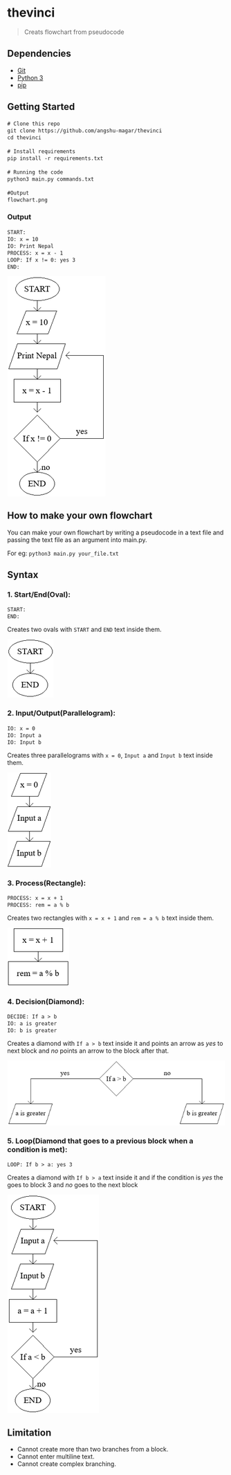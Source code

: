 # thevinci
> Creats flowchart from pseudocode

## Dependencies
* [Git](https://git-scm.com/)
* [Python 3](https://www.python.org/download/releases/3.0/)
* [pip](https://pypi.org/project/pip/)

## Getting Started
```
# Clone this repo
git clone https://github.com/angshu-magar/thevinci
cd thevinci

# Install requirements
pip install -r requirements.txt

# Running the code
python3 main.py commands.txt

#Output
flowchart.png
```

### Output
```
START:
IO: x = 10
IO: Print Nepal
PROCESS: x = x - 1
LOOP: If x != 0: yes 3
END:
```
![alt text](https://github.com/angshu-magar/thevinci/blob/main/flowchart.png)

## How to make your own flowchart

You can make your own flowchart by writing a pseudocode in a text file and passing the text file as an argument into main.py.

For eg: `python3 main.py your_file.txt`

## Syntax

### 1. Start/End(Oval):
```
START:
END:
```
Creates two ovals with `START` and `END` text inside them.

![alt text](https://github.com/angshu-magar/thevinci/blob/main/examples/start%26end.png)

### 2. Input/Output(Parallelogram):
```
IO: x = 0
IO: Input a
IO: Input b
```
Creates three parallelograms with `x = 0`, `Input a` and `Input b` text inside them.

![alt text](https://github.com/angshu-magar/thevinci/blob/main/examples/io.png)

### 3. Process(Rectangle):
```
PROCESS: x = x + 1
PROCESS: rem = a % b
```
Creates two rectangles with `x = x + 1` and `rem = a % b` text inside them.

![alt text](https://github.com/angshu-magar/thevinci/blob/main/examples/process.png)

### 4. Decision(Diamond):
```
DECIDE: If a > b
IO: a is greater
IO: b is greater
```
Creates a diamond with `If a > b` text inside it and points an arrow as *yes* to next block and *no* points an arrow to the block after that.

![alt text](https://github.com/angshu-magar/thevinci/blob/main/examples/decision.png)

### 5. Loop(Diamond that goes to a previous block when a condition is met):
```
LOOP: If b > a: yes 3
```
Creates a diamond with `If b > a` text inside it and if the condition is *yes* the goes to block 3 and *no* goes to the next block

![alt text](https://github.com/angshu-magar/thevinci/blob/main/examples/loop.png)

## Limitation

* Cannot create more than two branches from a block.
* Cannot enter multiline text.
* Cannot create complex branching.
